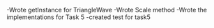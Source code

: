 -Wrote getInstance for TriangleWave 
-Wrote Scale method
-Wrote the implementations for Task 5 
-created test for task5
